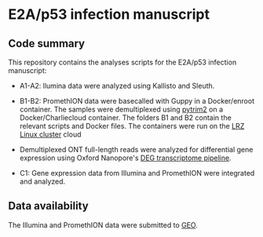 # E2A/p53 infection manuscript 

## Code summary
 
This repository contains the analyses scripts for the E2A/p53 infection manuscript:

- A1-A2: llumina data were analyzed using Kallisto and Sleuth. 

- B1-B2: PromethION data were basecalled with Guppy in a Docker/enroot container. The samples were demultiplexed using [pytrim2](https://github.com/hcstubbe/pytrim2) on a Docker/Charliecloud container. The folders B1 and B2 contain the relevant scripts and Docker files. The containers were run on the [LRZ Linux cluster](https://www.lrz.de/) cloud

- Demultiplexed ONT full-length reads were analyzed for differential gene expression using Oxford Nanopore's [DEG transcriptome pipeline](https://github.com/nanoporetech/pipeline-transcriptome-de).

- C1: Gene expression data from Illumina and PromethION were integrated and analyzed.

## Data availability

The Illumina and PromethION data were submitted to [GEO](https://www.ncbi.nlm.nih.gov/geo/).

